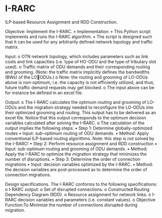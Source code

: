 # I-RARC
ILP-based Resource Assignment and RDD Construction.

Objective: Implement the I-RARC.
• Implementation:
• This Python script implements and runs the I-RARC algorithm.
• The script is designed such that it can be used for any arbitrarily defined 
network topology and traffic matrix.

Input:
o OTN network topology, which includes parameters such as link costs and link 
capacities (i.e. type of HO-ODU and the type of tributary slot used).
o Traffic matrix of ODU demands and their corresponding routing and grooming.
(Note: the traffic matrix implicitly defines the bandwidths (BWs) of the LOODUs.)
o Note: the routing and grooming of LO-ODUs above is non-optimum, i.e. the 
capacity is not efficiently utilized, and thus, future traffic demand requests may 
get blocked.
o The input above can be for instance be defined in an excel file.

Output:
o The I-RARC calculates the optimum routing and grooming of LO-ODUs and 
the migration strategy needed to reconfigure the LO-ODUs into their optimized 
grooming and routing. This output has to be delivered as an excel file. Notice 
that this output corresponds to the optimum decision variables calculated after 
solving the I-RARC.
o The calculation of the output implies the following steps:
• Step 1: Determine globally-optimized routes
• Input: sub-optimum routing of ODU demands.
• Method: Apply conventional ILP-based routing algorithms. Note: 
this step is not solved by the I-RARC!
• Step 2: Perform resource assignment and RDD construction
• Input: sub-optimum routing and grooming of ODU demands.
• Method: Apply the I-RARC to optimize the migration strategy that 
minimizes the number of disruptions.
• Step 3: Determine the order of connection migrations
• Input: decision variables optimized by the I-RARC.
• Method: the decision variables are post-processed as to determine 
the order of connection migrations.

Design specifications. The I-RARC conforms to the following specifications:
o I-RARC output:
o Set of disrupted connections.
o Constructed Routing Dependency Diagram (RDD).
o Resource assignment for network links.
o I-RARC decision variables and parameters (i.e. constant values).
o Objective Function:To Minimize the number of connections disrupted during migration.
